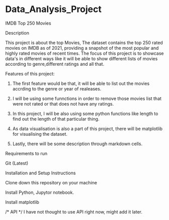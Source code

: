 # Data_Analysis_Project

IMDB Top 250 Movies

Description

This project is about the top Movies, The dataset contains the top 250 rated movies on IMDB as of 2021, providing a snapshot of the most popular and highly rated movies of recent times. The focus of this project is to showcase data's in different ways like it will be able to show different lists of movies according to genre,different ratings and all that.

Features of this project:
1. The first feature would be that, it will be able to list out the movies accrding to the genre or year of realeases.

2. I will be using some funnctions in order to remove those movies list that were not rated or that does not have any ratings.

3. In this project, I will be also using some python functions like length to find out the length of that 
particular thing.

4. As data visualisation is also a part of this project, there will be matplotlib for visualising the dataset.

5. Lastly, there will be some description through markdown cells.

Requirements to run

Git (Latest)

Installation and Setup Instructions

Clone down this repository on your machine

Install Python, Jupytor notebook.

Install matplotlib

/*
API */
I have not thought to use API right now, might add it later.
